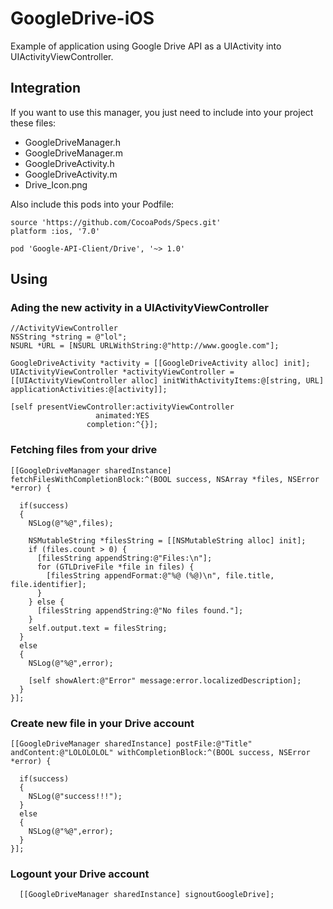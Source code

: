 # GoogleDrive-iOS
Example of application using Google Drive API as a UIActivity into UIActivityViewController.

## Integration

If you want to use this manager, you just need to include into your project these files:
- GoogleDriveManager.h
- GoogleDriveManager.m
- GoogleDriveActivity.h
- GoogleDriveActivity.m
- Drive_Icon.png

Also include this pods into your Podfile:

````
source 'https://github.com/CocoaPods/Specs.git'
platform :ios, '7.0'

pod 'Google-API-Client/Drive', '~> 1.0'
````

## Using

### Ading the new activity in a UIActivityViewController

````
//ActivityViewController
NSString *string = @"lol";
NSURL *URL = [NSURL URLWithString:@"http://www.google.com"];

GoogleDriveActivity *activity = [[GoogleDriveActivity alloc] init];
UIActivityViewController *activityViewController = [[UIActivityViewController alloc] initWithActivityItems:@[string, URL] applicationActivities:@[activity]];

[self presentViewController:activityViewController
                   animated:YES
                 completion:^{}];

````

### Fetching files from your drive

````
[[GoogleDriveManager sharedInstance] fetchFilesWithCompletionBlock:^(BOOL success, NSArray *files, NSError *error) {

  if(success)
  {
    NSLog(@"%@",files);

    NSMutableString *filesString = [[NSMutableString alloc] init];
    if (files.count > 0) {
      [filesString appendString:@"Files:\n"];
      for (GTLDriveFile *file in files) {
        [filesString appendFormat:@"%@ (%@)\n", file.title, file.identifier];
      }
    } else {
      [filesString appendString:@"No files found."];
    }
    self.output.text = filesString;
  }
  else
  {
    NSLog(@"%@",error);
            
    [self showAlert:@"Error" message:error.localizedDescription];
  }
}];
````
  
### Create new file in your Drive account

````
[[GoogleDriveManager sharedInstance] postFile:@"Title" andContent:@"LOLOLOLOL" withCompletionBlock:^(BOOL success, NSError *error) {
        
  if(success)
  {
    NSLog(@"success!!!");
  }
  else
  {
    NSLog(@"%@",error);
  }
}];
````

### Logount your Drive account

````  
  [[GoogleDriveManager sharedInstance] signoutGoogleDrive];
````
